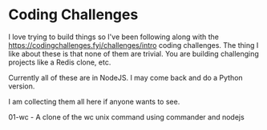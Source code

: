 # Coding Challenges

I love trying to build things so I've been following along with the https://codingchallenges.fyi/challenges/intro
coding challenges. The thing I like about these is that none of them are trivial. You are building challenging
projects like a Redis clone, etc.

Currently all of these are in NodeJS. I may come back and do a Python version.

I am collecting them all here if anyone wants to see.

01-wc - A clone of the wc unix command using commander and nodejs
